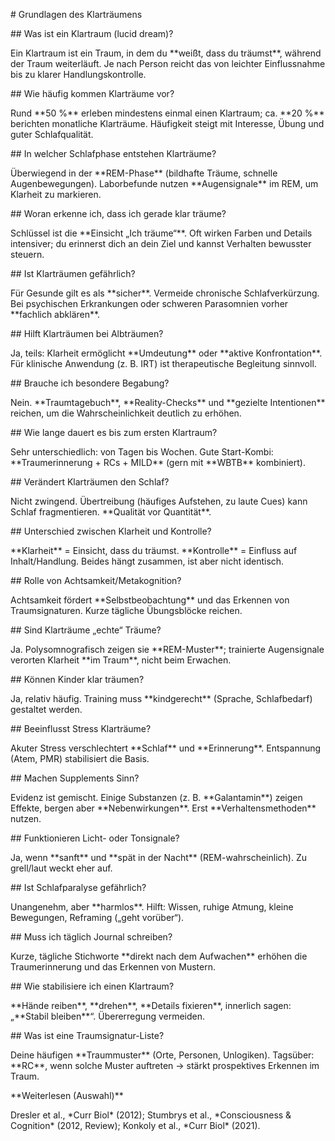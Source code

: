 \# Grundlagen des Klarträumens



\## Was ist ein Klartraum (lucid dream)?

Ein Klartraum ist ein Traum, in dem du \*\*weißt, dass du träumst\*\*, während der Traum weiterläuft. Je nach Person reicht das von leichter Einflussnahme bis zu klarer Handlungskontrolle.



\## Wie häufig kommen Klarträume vor?

Rund \*\*50 %\*\* erleben mindestens einmal einen Klartraum; ca. \*\*20 %\*\* berichten monatliche Klarträume. Häufigkeit steigt mit Interesse, Übung und guter Schlafqualität.



\## In welcher Schlafphase entstehen Klarträume?

Überwiegend in der \*\*REM-Phase\*\* (bildhafte Träume, schnelle Augenbewegungen). Laborbefunde nutzen \*\*Augensignale\*\* im REM, um Klarheit zu markieren.



\## Woran erkenne ich, dass ich gerade klar träume?

Schlüssel ist die \*\*Einsicht „Ich träume“\*\*. Oft wirken Farben und Details intensiver; du erinnerst dich an dein Ziel und kannst Verhalten bewusster steuern.



\## Ist Klarträumen gefährlich?

Für Gesunde gilt es als \*\*sicher\*\*. Vermeide chronische Schlafverkürzung. Bei psychischen Erkrankungen oder schweren Parasomnien vorher \*\*fachlich abklären\*\*.



\## Hilft Klarträumen bei Albträumen?

Ja, teils: Klarheit ermöglicht \*\*Umdeutung\*\* oder \*\*aktive Konfrontation\*\*. Für klinische Anwendung (z. B. IRT) ist therapeutische Begleitung sinnvoll.



\## Brauche ich besondere Begabung?

Nein. \*\*Traumtagebuch\*\*, \*\*Reality-Checks\*\* und \*\*gezielte Intentionen\*\* reichen, um die Wahrscheinlichkeit deutlich zu erhöhen.



\## Wie lange dauert es bis zum ersten Klartraum?

Sehr unterschiedlich: von Tagen bis Wochen. Gute Start-Kombi: \*\*Traumerinnerung + RCs + MILD\*\* (gern mit \*\*WBTB\*\* kombiniert).



\## Verändert Klarträumen den Schlaf?

Nicht zwingend. Übertreibung (häufiges Aufstehen, zu laute Cues) kann Schlaf fragmentieren. \*\*Qualität vor Quantität\*\*.



\## Unterschied zwischen Klarheit und Kontrolle?

\*\*Klarheit\*\* = Einsicht, dass du träumst. \*\*Kontrolle\*\* = Einfluss auf Inhalt/Handlung. Beides hängt zusammen, ist aber nicht identisch.



\## Rolle von Achtsamkeit/Metakognition?

Achtsamkeit fördert \*\*Selbstbeobachtung\*\* und das Erkennen von Traumsignaturen. Kurze tägliche Übungsblöcke reichen.



\## Sind Klarträume „echte“ Träume?

Ja. Polysomnografisch zeigen sie \*\*REM-Muster\*\*; trainierte Augensignale verorten Klarheit \*\*im Traum\*\*, nicht beim Erwachen.



\## Können Kinder klar träumen?

Ja, relativ häufig. Training muss \*\*kindgerecht\*\* (Sprache, Schlafbedarf) gestaltet werden.



\## Beeinflusst Stress Klarträume?

Akuter Stress verschlechtert \*\*Schlaf\*\* und \*\*Erinnerung\*\*. Entspannung (Atem, PMR) stabilisiert die Basis.



\## Machen Supplements Sinn?

Evidenz ist gemischt. Einige Substanzen (z. B. \*\*Galantamin\*\*) zeigen Effekte, bergen aber \*\*Nebenwirkungen\*\*. Erst \*\*Verhaltensmethoden\*\* nutzen.



\## Funktionieren Licht- oder Tonsignale?

Ja, wenn \*\*sanft\*\* und \*\*spät in der Nacht\*\* (REM-wahrscheinlich). Zu grell/laut weckt eher auf.



\## Ist Schlafparalyse gefährlich?

Unangenehm, aber \*\*harmlos\*\*. Hilft: Wissen, ruhige Atmung, kleine Bewegungen, Reframing („geht vorüber“).



\## Muss ich täglich Journal schreiben?

Kurze, tägliche Stichworte \*\*direkt nach dem Aufwachen\*\* erhöhen die Traumerinnerung und das Erkennen von Mustern.



\## Wie stabilisiere ich einen Klartraum?

\*\*Hände reiben\*\*, \*\*drehen\*\*, \*\*Details fixieren\*\*, innerlich sagen: „\*\*Stabil bleiben\*\*“. Übererregung vermeiden.



\## Was ist eine Traumsignatur-Liste?

Deine häufigen \*\*Traummuster\*\* (Orte, Personen, Unlogiken). Tagsüber: \*\*RC\*\*, wenn solche Muster auftreten → stärkt prospektives Erkennen im Traum.



\*\*Weiterlesen (Auswahl)\*\*  

Dresler et al., \*Curr Biol\* (2012); Stumbrys et al., \*Consciousness \& Cognition\* (2012, Review); Konkoly et al., \*Curr Biol\* (2021).




